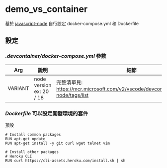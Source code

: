# demo_vs_container

基於 [javascript-node](https://github.com/devcontainers/templates/tree/main/src/javascript-node)
自行設定 docker-compose.yml 和 Dockerfile


## 設定

### ***.devcontainer/docker-compose.yml*** 參數

| Arg     | 說明                       | 細節                                                                                 |
| ------- | ------------------------ | ---------------------------------------------------------------------------------- |
| VARIANT | node version ex: 20 / 18 | 完整清單見: https://mcr.microsoft.com/v2/vscode/devcontainers/javascript-node/tags/list |

### ***Dockerfile*** 可以設定開發環境的套件
預設

```
# Install common packages
RUN apt-get update
RUN apt-get install -y git curl wget telnet vim

# Install other packages
# Heroku CLI
RUN curl https://cli-assets.heroku.com/install.sh | sh
```
